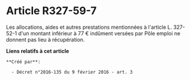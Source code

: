 # Article R327-59-7

Les allocations, aides et autres prestations mentionnées à l'article L. 327-52-1 d'un montant inférieur à 77 € indûment
versées par Pôle emploi ne donnent pas lieu à récupération.

**Liens relatifs à cet article**

	**Créé par**:

	  - Décret n°2016-135 du 9 février 2016 - art. 3
